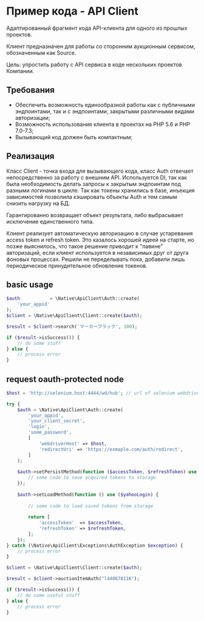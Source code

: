 # Пример кода - API Client

Адаптированный фрагмент кода API-клиента для одного из прошлых проектов.

Клиент предназначен для работы со сторонним аукционным сервисом, обозначенным как Source.

Цель: упростить работу с API сервиса в коде нескольких проектов Компании.

## Требования
- Обеспечить возможность единообразной работы как с публичными эндпоинтами, так и с эндпоинтами, закрытыми различными видами авторизации;
- Возможность использования клиента в проектах на PHP 5.6 и PHP 7.0-7.3;
- Вызывающий код должен быть компактным;

## Реализация

Класс Client - точка входа для вызывающего кода, класс Auth отвечает непосредственно за работу с внешним API. Используется DI, так как была необходимость делать запросы к закрытым эндпоинтам под разными логинами в цикле. Так как токены хранились в базе, инъекция зависимостей позволила кэшировать объекты Auth и тем самым снизить нагрузку на БД.

Гарантированно возвращает объект результата, либо выбрасывает исключение единственного типа.

Клиент реализует автоматическую авторизацию в случае устаревания access token и refresh token. Это казалось хорошей идеей на старте, но позже выяснилось, что такое решение приводит к "лавине" авторизаций, если клиент используется в независимых друг от друга фоновых процессах.
Решили не переделывать пока, добавили лишь периодическое принудительное обновление токенов.

## basic usage

```php
$auth           = \Native\ApiClient\Auth::create(
    'your_appid'
);
$client = \Native\ApiClient\Client::create($auth);

$result = $client->search('マーカーブラック', 100);

if ($result->isSuccess()) {
    // do some stuff
} else {
    // process error
}
```

## request oauth-protected node

```php
$host = 'http://selenium.host:4444/wd/hub'; // url of selenium webdriver standalone server

try {
    $auth = \Native\ApiClient\Auth::create(
        'your_appid',
        'your_client_secret',
        'login',
        'some_password',
        [
            'webdriverHost' => $host,
            'redirectUri' => 'https://exmaple.com/auth/redirect',
        ]
    );
    
    $auth->setPersistMethod(function ($accessToken, $refreshToken) use ($yahooLogin) {
        // some code to save acquired tokens to storage
    });
    
    $auth->setLoadMethod(function () use ($yahooLogin) {
        
        // some code to load saved tokens from storage
        
        return [
            'accessToken'  => $accessToken,
            'refreshToken' => $refreshToken,
        ];
    });
} catch (\Native\ApiClient\Exceptions\AuthException $exception) {
    // process error
}

$client = \Native\ApiClient\Client::create($auth);

$result = $client->auctionItemAuth("l440678116");

if ($result->isSuccess()) {
    // do some useful stuff
} else {
    // process error
}

```